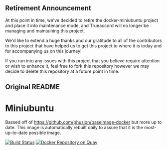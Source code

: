 ## Retirement Announcement
At this point in time, we've decided to retire the docker-miniubuntu project and place it into maintenance mode,
and Trueaccord will no longer be managing and maintaining this project.

We'd like to extend a huge thanks and our gratitude to all of the contributors to this project that
have helped us to get this project to where it is today and for accompanying us on this journey!

If you run into any issues with this project that you believe require attention or wish to enhance
it, feel free to fork this repository however we may decide to delete this repository at a future
point in time.

## Original README

# Miniubuntu
Bassed off of https://github.com/phusion/baseimage-docker but more up to date. This image is automatically rebuilt daily to assure that it is the most-up-to-date possible image.

[![Build Status](https://travis-ci.org/trueaccord/docker-miniubuntu.svg?branch=master)](https://travis-ci.org/trueaccord/docker-miniubuntu)
[![Docker Repository on Quay](https://quay.io/repository/trueaccord/miniubuntu/status?token=ade2a8fe-ea5d-4014-8daf-8d72d5b1fd3f "Docker Repository on Quay")](https://quay.io/repository/trueaccord/miniubuntu)
